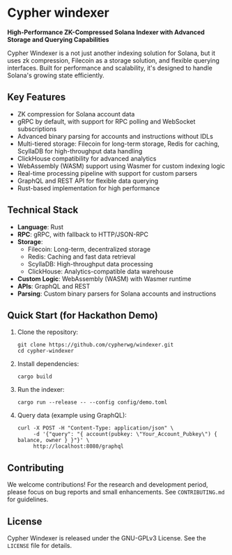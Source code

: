 # Cypher windexer
**High-Performance ZK-Compressed Solana Indexer with Advanced Storage and Querying Capabilities**

Cypher Windexer is a not just another indexing solution for Solana, but it uses zk compression, Filecoin as a storage solution, and flexible querying interfaces. Built for performance and scalability, it's designed to handle Solana's growing state efficiently.

## Key Features

- ZK compression for Solana account data
- gRPC by default, with support for RPC polling and WebSocket subscriptions
- Advanced binary parsing for accounts and instructions without IDLs
- Multi-tiered storage: Filecoin for long-term storage, Redis for caching, ScyllaDB for high-throughput data handling
- ClickHouse compatibility for advanced analytics
- WebAssembly (WASM) support using Wasmer for custom indexing logic
- Real-time processing pipeline with support for custom parsers
- GraphQL and REST API for flexible data querying
- Rust-based implementation for high performance

## Technical Stack

- **Language**: Rust
- **RPC**: gRPC, with fallback to HTTP/JSON-RPC
- **Storage**: 
  - Filecoin: Long-term, decentralized storage
  - Redis: Caching and fast data retrieval
  - ScyllaDB: High-throughput data processing
  - ClickHouse: Analytics-compatible data warehouse
- **Custom Logic**: WebAssembly (WASM) with Wasmer runtime
- **APIs**: GraphQL and REST
- **Parsing**: Custom binary parsers for Solana accounts and instructions

## Quick Start (for Hackathon Demo)

1. Clone the repository:
   ```
   git clone https://github.com/cypherwg/windexer.git
   cd cypher-windexer
   ```

2. Install dependencies:
   ```
   cargo build
   ```

3. Run the indexer:
   ```
   cargo run --release -- --config config/demo.toml
   ```

4. Query data (example using GraphQL):
   ```
   curl -X POST -H "Content-Type: application/json" \
        -d '{"query": "{ account(pubkey: \"Your_Account_Pubkey\") { balance, owner } }"}' \
        http://localhost:8080/graphql
   ```

## Contributing

We welcome contributions! For the research and development period, please focus on bug reports and small enhancements. See `CONTRIBUTING.md` for guidelines.

## License

Cypher Windexer is released under the GNU-GPLv3 License. See the `LICENSE` file for details.
